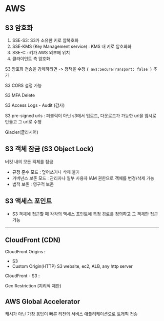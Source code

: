 # AWS

## S3 암호화

1. SSE-S3: S3가 소유한 키로 암복호화
2. SSE-KMS (Key Management service) : KMS 내 키로 암호화화
3. SSE-C : 키가 AWS 외부에 위치
4. 클라이언트 측 암호화

S3 암호화 전송을 강제하려면 -> 정책을 수정
`{ aws:SecureTransport: false }` 추가

S3 CORS 설정 가능

S3 MFA Delete

S3 Access Logs - Audit (감사)

S3 pre-signed urls : 퍼블릭이 아닌 s3에서 업로드, 다운로드가 가능한 url을 임시로 만들고 그 url로 수행

Glacier(글리시어)

## S3 객체 잠금 (S3 Object Lock)

버킷 내의 모든 객체를 잠금

- 규정 준수 모드 : 덮어쓰거나 삭제 불가
- 거버넌스 보존 모드 : 관리자나 일부 사용자
  IAM 권한으로 객체를 변경/삭제 가능
- 법적 보존 : 영구적 보존

## S3 액세스 포인트

- S3 객체에 접근할 때 각각의 액세스 포인트에 특정 경로를 정의하고 그 객체만 접근 가능

---

## CloudFront (CDN)

CloudFront Origins :

- S3
- Custom Origin(HTTP) S3 website, ec2, ALB, any http server

CloudFront - S3 :

Geo Restriction (지리적 제한)

## AWS Global Accelerator

캐시가 아닌 가장 응답이 빠른 리전의 서비스 애플리케이션으로 트래픽 전송

